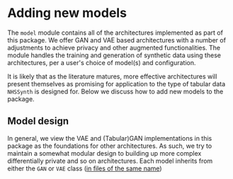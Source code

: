 # Adding new models

The `model` module contains all of the architectures implemented as part of this package. We offer GAN and VAE based architectures with a number of adjustments to achieve privacy and other augmented functionalities. The module handles the training and generation of synthetic data using these architectures, per a user's choice of model(s) and configuration.

It is likely that as the literature matures, more effective architectures will present themselves as promising for application to the type of tabular data `NHSSynth` is designed for. Below we discuss how to add new models to the package.

## Model design

In general, we view the VAE and (Tabular)GAN implementations in this package as the foundations for other architectures. As such, we try to maintain a somewhat modular design to building up more complex differentially private and so on architectures. Each model inherits from either the `GAN` or `VAE` class ([in files of the same name](https://github.com/nhsengland/NHSSynth/tree/main/src/nhssynth/modules/model/models))
